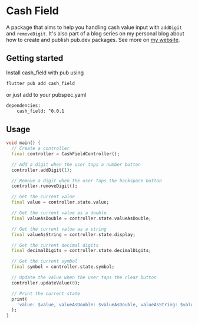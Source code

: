 <!--
This README describes the package. If you publish this package to pub.dev,
this README's contents appear on the landing page for your package.

For information about how to write a good package README, see the guide for
[writing package pages](https://dart.dev/guides/libraries/writing-package-pages).

For general information about developing packages, see the Dart guide for
[creating packages](https://dart.dev/guides/libraries/create-library-packages)
and the Flutter guide for
[developing packages and plugins](https://flutter.dev/developing-packages).
-->

# Cash Field

A package that aims to help you handling cash value input with `addDigit` and `removeDigit`. It's also part of a blog series on my personal blog about how to create and publish pub.dev packages. See more on [my website](yanncabral.com.br).

## Getting started

Install cash_field with pub using

```bash
flutter pub add cash_field
```

or just add to your pubspec.yaml

```bash
dependencies:
    cash_field: ^0.0.1
```

## Usage

```dart
void main() {
  // Create a controller
  final controller = CashFieldController();

  // Add a digit when the user taps a number button
  controller.addDigit(1);

  // Remove a digit when the user taps the backspace button
  controller.removeDigit();

  // Get the current value
  final value = controller.state.value;

  // Get the current value as a double
  final valueAsDouble = controller.state.valueAsDouble;

  // Get the current value as a string
  final valueAsString = controller.state.display;

  // Get the current decimal digits
  final decimalDigits = controller.state.decimalDigits;

  // Get the current symbol
  final symbol = controller.state.symbol;

  // Update the value when the user taps the clear button
  controller.updateValue(0);

  // Print the current state
  print(
    'value: $value, valueAsDouble: $valueAsDouble, valueAsString: $valueAsString, decimalDigits: $decimalDigits, symbol: $symbol',
  );
}
```
